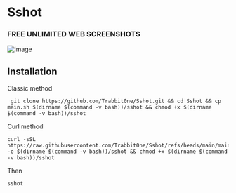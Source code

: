 # Sshot
### FREE UNLIMITED WEB SCREENSHOTS
![image](https://github.com/user-attachments/assets/35155380-d460-4872-bfda-6292bf7f4d76)

## Installation

Classic method
```
 git clone https://github.com/Trabbit0ne/Sshot.git && cd Sshot && cp main.sh $(dirname $(command -v bash))/sshot && chmod +x $(dirname $(command -v bash))/sshot
```
Curl method
```
curl -sSL https://raw.githubusercontent.com/Trabbit0ne/Sshot/refs/heads/main/main.sh -o $(dirname $(command -v bash))/sshot && chmod +x $(dirname $(command -v bash))/sshot
```
Then

```
sshot
```
